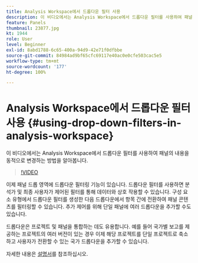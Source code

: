 ```yaml
---
title: Analysis Workspace에서 드롭다운 필터 사용
description: 이 비디오에서는 Analysis Workspace에서 드롭다운 필터를 사용하여 패널의 내용을 동적으로 변경하는 방법을 알아봅니다.
feature: Panels
thumbnail: 23877.jpg
kt: 1944
role: User
level: Beginner
exl-id: 8abd1788-6c65-400a-94d9-42e71f0dfbbe
source-git-commit: 84984ad9bf65cfc69117e40ac0e0cfe503cac5e5
workflow-type: tm+mt
source-wordcount: '177'
ht-degree: 100%

---
```


# Analysis Workspace에서 드롭다운 필터 사용 {#using-drop-down-filters-in-analysis-workspace}

이 비디오에서는 Analysis Workspace에서 드롭다운 필터를 사용하여 패널의 내용을 동적으로 변경하는 방법을 알아봅니다.

>[!VIDEO](https://video.tv.adobe.com/v/23877/?quality=12&learn=on)

이제 패널 드롭 영역에 드롭다운 필터링 기능이 있습니다. 드롭다운 필터를 사용하면 분석가 및 최종 사용자가 제어된 필터를 통해 데이터와 상호 작용할 수 있습니다. 구성 요소 유형에서 드롭다운 필터를 생성한 다음 드롭다운에서 항목 간에 전환하여 패널 콘텐츠를 필터링할 수 있습니다. 추가 제어를 위해 단일 패널에 여러 드롭다운을 추가할 수도 있습니다.

드롭다운은 프로젝트 및 패널을 통합하는 데도 유용합니다. 예를 들어 국가별 보고를 제공하는 프로젝트의 여러 버전이 있는 경우 이제 해당 프로젝트를 단일 프로젝트로 축소하고 사용자가 전환할 수 있는 국가 드롭다운을 추가할 수 있습니다.

자세한 내용은 [설명서](https://experienceleague.adobe.com/docs/analytics/analyze/analysis-workspace/panels/panels.html?lang=en)를 참조하십시오.

